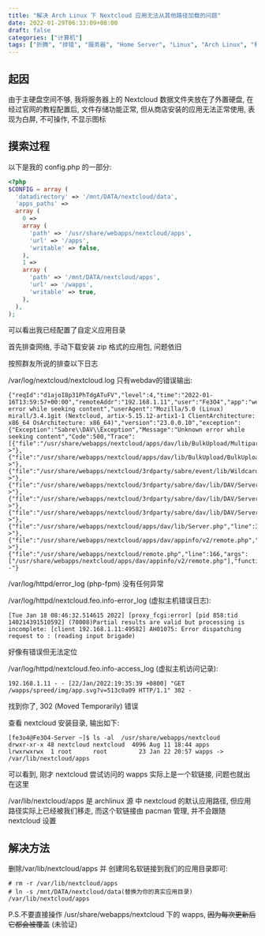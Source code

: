 ```yaml
---
title: "解决 Arch Linux 下 Nextcloud 应用无法从其他路径加载的问题"
date: 2022-01-29T06:33:09+08:00
draft: false
categories: ["计算机"]
tags: ["折腾", "排错", "服务器", "Home Server", "Linux", "Arch Linux", "私有云", "Nextcloud"]
---
```


## 起因
由于主硬盘空间不够, 我将服务器上的 Nextcloud 数据文件夹放在了外置硬盘, 在经过官网的教程配置后, 文件存储功能正常, 但从商店安装的应用无法正常使用, 表现为白屏, 不可操作, 不显示图标


## 摸索过程
以下是我的 config.php 的一部分:
```php
<?php
$CONFIG = array (
  'datadirectory' => '/mnt/DATA/nextcloud/data',
  'apps_paths' =>
  array (
    0 =>
    array (
      'path' => '/usr/share/webapps/nextcloud/apps',
      'url' => '/apps',
      'writable' => false,
    ),
    1 =>
    array (
      'path' => '/mnt/DATA/nextcloud/apps',
      'url' => '/wapps',
      'writable' => true,
    ),
  ),
);
```

可以看出我已经配置了自定义应用目录

首先排查网络, 手动下载安装 zip 格式的应用包, 问题依旧

按照群友所说的排查以下日志

/var/log/nextcloud/nextcloud.log 只有webdav的错误输出:
```
{"reqId":"d1ajoI8p31PhTdgATuFV","level":4,"time":"2022-01-16T13:59:57+00:00","remoteAddr":"192.168.1.11","user":"Fe3O4","app":"webdav","method":"POST","url":"/remote.php/dav/bulk","message":"Unknown error while seeking content","userAgent":"Mozilla/5.0 (Linux) mirall/3.4.1git (Nextcloud, artix-5.15.12-artix1-1 ClientArchitecture: x86_64 OsArchitecture: x86_64)","version":"23.0.0.10","exception":{"Exception":"Sabre\\DAV\\Exception","Message":"Unknown error while seeking content","Code":500,"Trace":[{"file":"/usr/share/webapps/nextcloud/apps/dav/lib/BulkUpload/MultipartRequestParser.php","line":129,"function":"isAt","class":"OCA\\DAV\\BulkUpload\\MultipartRequestParser","type":"->"},{"file":"/usr/share/webapps/nextcloud/apps/dav/lib/BulkUpload/BulkUploadPlugin.php","line":69,"function":"isAtLastBoundary","class":"OCA\\DAV\\BulkUpload\\MultipartRequestParser","type":"->"},{"file":"/usr/share/webapps/nextcloud/3rdparty/sabre/event/lib/WildcardEmitterTrait.php","line":89,"function":"httpPost","class":"OCA\\DAV\\BulkUpload\\BulkUploadPlugin","type":"->"},{"file":"/usr/share/webapps/nextcloud/3rdparty/sabre/dav/lib/DAV/Server.php","line":472,"function":"emit","class":"Sabre\\DAV\\Server","type":"->"},{"file":"/usr/share/webapps/nextcloud/3rdparty/sabre/dav/lib/DAV/Server.php","line":253,"function":"invokeMethod","class":"Sabre\\DAV\\Server","type":"->"},{"file":"/usr/share/webapps/nextcloud/3rdparty/sabre/dav/lib/DAV/Server.php","line":321,"function":"start","class":"Sabre\\DAV\\Server","type":"->"},{"file":"/usr/share/webapps/nextcloud/apps/dav/lib/Server.php","line":339,"function":"exec","class":"Sabre\\DAV\\Server","type":"->"},{"file":"/usr/share/webapps/nextcloud/apps/dav/appinfo/v2/remote.php","line":35,"function":"exec","class":"OCA\\DAV\\Server","type":"->"},{"file":"/usr/share/webapps/nextcloud/remote.php","line":166,"args":["/usr/share/webapps/nextcloud/apps/dav/appinfo/v2/remote.php"],"function":"require_once"}],"File":"/usr/share/webapps/nextcloud/apps/dav/lib/BulkUpload/MultipartRequestParser.php","Line":111,"CustomMessage":"--"}
```

/var/log/httpd/error_log (php-fpm) 没有任何异常

/var/log/httpd/nextcloud.feo.info-error_log (虚拟主机错误日志):
```log
[Tue Jan 18 08:46:32.514615 2022] [proxy_fcgi:error] [pid 858:tid 140214391510592] (70008)Partial results are valid but processing is incomplete: [client 192.168.1.11:49582] AH01075: Error dispatching request to : (reading input brigade)
```
好像有错误但无法定位

/var/log/httpd/nextcloud.feo.info-access_log (虚拟主机访问记录):
```log
192.168.1.11 - - [22/Jan/2022:19:35:39 +0800] "GET /wapps/spreed/img/app.svg?v=513c0a09 HTTP/1.1" 302 -
```
找到你了, 302 (Moved Temporarily) 错误

查看 nextcloud 安装目录, 输出如下:
```shell
[fe3o4@Fe3O4-Server ~]$ ls -al  /usr/share/webapps/nextcloud
drwxr-xr-x 48 nextcloud nextcloud  4096 Aug 11 18:44 apps
lrwxrwxrwx  1 root      root         23 Jan 22 20:57 wapps -> /var/lib/nextcloud/apps
```
可以看到, 刚才 nextcloud 尝试访问的 wapps 实际上是一个软链接, 问题也就出在这里

/var/lib/nextcloud/apps 是 archlinux 源 中 nextcloud 的默认应用路径, 但应用路径实际上已经被我们移走, 而这个软链接由 pacman 管理, 并不会跟随 nextcloud 设置


## 解决方法
删除/var/lib/nextcloud/apps 并 创建同名软链接到我们的应用目录即可:
```shell
# rm -r /var/lib/nextcloud/apps
# ln -s /mnt/DATA/nextcloud/data(替换为你的真实应用目录) /var/lib/nextcloud/apps
```
P.S.不要直接操作 /usr/share/webapps/nextcloud 下的 wapps, ~~因为每次更新后它都会被覆盖~~ (未验证)
